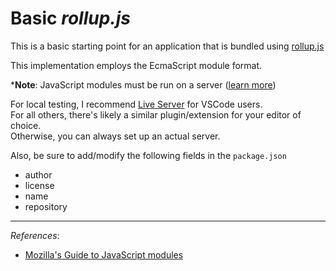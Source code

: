 # Basic _rollup.js_

This is a basic starting point for an application that is bundled using [rollup.js](https://rollupjs.org)

This implementation employs the EcmaScript module format.

***Note**: JavaScript modules must be run on a server ([learn more](https://developer.mozilla.org/en-US/docs/Web/JavaScript/Guide/Modules#Other_differences_between_modules_and_standard_scripts))

For local testing, I recommend [Live Server](https://github.com/ritwickdey/vscode-live-server) for VSCode users.\
For all others, there's likely a similar plugin/extension for your editor of choice.\
Otherwise, you can always set up an actual server.

Also, be sure to add/modify the following fields in the `package.json`

* author
* license
* name
* repository

---

_References_:

* [Mozilla's Guide to JavaScript modules](https://developer.mozilla.org/en-US/docs/Web/JavaScript/Guide/Modules)

